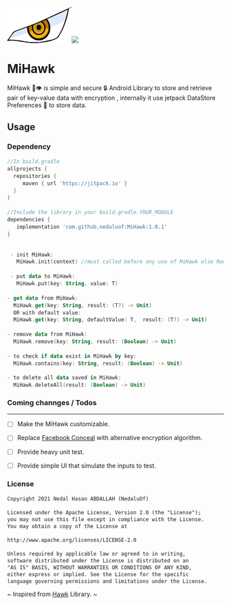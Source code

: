 <img src="https://github.com/nedaluof/MiHawk/blob/master/art/mihawk_eye.jpg?raw=true" width="150">[![](https://jitpack.io/v/nedaluof/MiHawk.svg)](https://jitpack.io/#nedaluof/MiHawk)
# MiHawk
MiHawk 🦅👁️ is simple and secure 🔒 Android Library to store and retrieve pair of key-value data with encryption , internally it use jetpack DataStore Preferences 💽 to store data. 

Usage
-----

### Dependency

```groovy
//In build.gradle
allprojects {
  repositories {
     maven { url 'https://jitpack.io' }
  }
}

//Include the library in your build.gradle.YOUR_MODULE
dependencies {
   implementation 'com.github.nedaluof:MiHawk:1.0.1'
}

```

```kotlin

 - init MiHawk:
   MiHawk.init(context) //must called before any use of MiHawk else RuntimeException will be thrown
 
 - put data to MiHawk:
   MiHawk.put(key: String, value: T)
 
- get data from MiHawk:
  MiHawk.get(key: String, result: (T?) -> Unit)
  OR with default value:
  MiHawk.get(key: String, defaultValue: T,  result: (T?) -> Unit)
 
- remove data from MiHawk:
  MiHawk.remove(key: String, result: (Boolean) -> Unit)
 
- to check if data exist in MiHawk by key:
  MiHawk.contains(key: String, result: (Boolean) -> Unit)

- to delete all data saved in MiHawk:
  MiHawk.deleteAll(result: (Boolean) -> Unit)
```


### Coming channges / Todos
-----
- [ ] Make the MiHawk customizable.
- [ ] Replace [Facebook Conceal](https://github.com/facebookarchive/conceal) with alternative encryption algorithm.
- [ ] Provide heavy unit test.
- [ ] Provide simple UI that simulate the inputs to test.




### License

```
Copyright 2021 Nedal Hasan ABDALLAH (NedaluOf)

Licensed under the Apache License, Version 2.0 (the "License");
you may not use this file except in compliance with the License.
You may obtain a copy of the License at

http://www.apache.org/licenses/LICENSE-2.0

Unless required by applicable law or agreed to in writing,
software distributed under the License is distributed on an 
"AS IS" BASIS, WITHOUT WARRANTIES OR CONDITIONS OF ANY KIND,
either express or implied. See the License for the specific 
language governing permissions and limitations under the License.

```





~ Inspired from [Hawk](https://github.com/orhanobut/hawk) Library. ~
